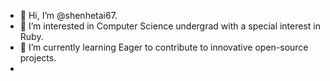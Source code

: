 - 👋 Hi, I’m @shenhetai67.
- 👀 I’m interested in Computer Science undergrad with a special interest in Ruby. 
- 🌱 I’m currently learning Eager to contribute to innovative open-source projects.
- 
